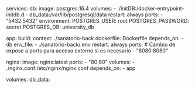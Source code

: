 services:
  db:
    image: postgres:16.4
    volumes:
      - ./initDB:/docker-entrypoint-initdb.d
      - db_data:/var/lib/postgresql/data
    restart: always
    ports:
      - "5432:5432"
    environment:
      POSTGRES_USER: root
      POSTGRES_PASSWORD: secret
      POSTGRES_DB: university_db

  app:
    build:
      context: ./sanatorio-back
      dockerfile: Dockerfile
    depends_on:
      - db
    env_file:
      - ./sanatorio-back/.env
    restart: always
    ports:  # Cambio de expose a ports para acceso externo si es necesario
      - "8080:8080"

  nginx:
    image: nginx:latest
    ports:
      - "80:80"
    volumes:
      - ./nginx.conf:/etc/nginx/nginx.conf
    depends_on:
      - app

volumes:
  db_data:
